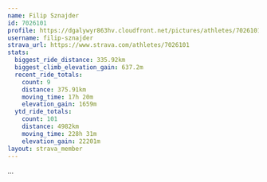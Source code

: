 ```yaml
---
name: Filip Sznajder
id: 7026101
profile: https://dgalywyr863hv.cloudfront.net/pictures/athletes/7026101/2123836/18/large.jpg
username: filip-sznajder
strava_url: https://www.strava.com/athletes/7026101
stats:
  biggest_ride_distance: 335.92km
  biggest_climb_elevation_gain: 637.2m
  recent_ride_totals:
    count: 9
    distance: 375.91km
    moving_time: 17h 20m
    elevation_gain: 1659m
  ytd_ride_totals:
    count: 101
    distance: 4982km
    moving_time: 228h 31m
    elevation_gain: 22201m
layout: strava_member
--- 
```

...
